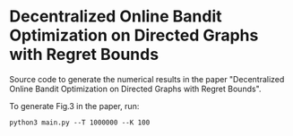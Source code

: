 # Decentralized Online Bandit Optimization on Directed Graphs with Regret Bounds
Source code to generate the numerical results in the paper "Decentralized Online Bandit Optimization on Directed
Graphs with Regret Bounds". 

To generate Fig.3 in the paper, run:
```
python3 main.py --T 1000000 --K 100
``` 
